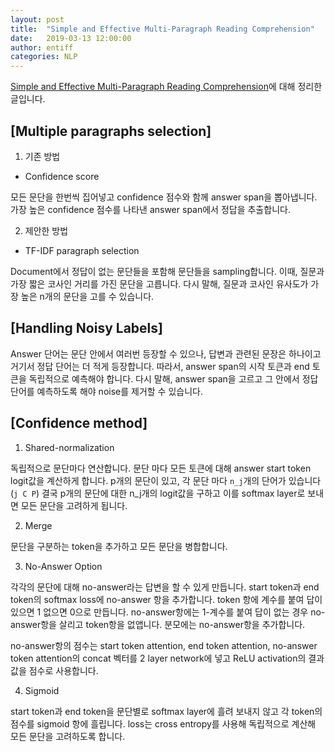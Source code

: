```yaml
---
layout: post
title:  "Simple and Effective Multi-Paragraph Reading Comprehension"
date:   2019-03-13 12:00:00
author: entiff
categories: NLP
---
```


[Simple and Effective Multi-Paragraph Reading Comprehension](https://arxiv.org/pdf/1710.10723.pdf)에 대해 정리한 글입니다.

## [Multiple paragraphs selection]

1. 기존 방법

- Confidence score

모든 문단을 한번씩 집어넣고 confidence 점수와 함께 answer span을 뽑아냅니다. 가장 높은 confidence 점수를 나타낸 answer span에서 정답을 추출합니다.

2. 제안한 방법

- TF-IDF paragraph selection

Document에서 정답이 없는 문단들을 포함해 문단들을 sampling합니다.
이때, 질문과 가장 짧은 코사인 거리를 가진 문단을 고릅니다.
다시 말해, 질문과 코사인 유사도가 가장 높은 n개의 문단을 고를 수 있습니다.

## [Handling Noisy Labels]

Answer 단어는 문단 안에서 여러번 등장할 수 있으나, 답변과 관련된 문장은 하나이고 거기서 정답 단어는 더 적게 등장합니다.
따라서, answer span의 시작 토큰과 end 토큰을 독립적으로 예측해야 합니다.
다시 말해, answer span을 고르고 그 안에서 정답 단어를 예측하도록 해야 noise를 제거할 수 있습니다.

## [Confidence method]

1. Shared-normalization

독립적으로 문단마다 연산합니다. 문단 마다 모든 토큰에 대해 answer start token logit값을 계산하게 합니다.
p개의 문단이 있고, 각 문단 마다 `n_j`개의 단어가 있습니다 (`j C P`)
결국 p개의 문단에 대한 n_j개의 logit값을 구하고 이를 softmax layer로 보내면 모든 문단을 고려하게 됩니다.

2. Merge

문단을 구분하는 token을 추가하고 모든 문단을 병합합니다.

3. No-Answer Option

각각의 문단에 대해 no-answer라는 답변을 할 수 있게 만듭니다.
start token과 end token의 softmax loss에 no-answer 항을 추가합니다. token 항에 계수를 붙여 답이 있으면 1 없으면 0으로 만듭니다.
no-answer항에는 1-계수를 붙여 답이 없는 경우 no-answer항을 살리고 token항을 없앱니다. 분모에는 no-answer항을 추가합니다.

no-answer항의 점수는 start token attention, end token attention, no-answer token attention의 concat 벡터를 2 layer network에
넣고 ReLU activation의 결과 값을 점수로 사용합니다.

4. Sigmoid

start token과 end token을 문단별로 softmax layer에 흘려 보내지 않고 각 token의 점수를 sigmoid 항에 흘립니다.
loss는 cross entropy를 사용해 독립적으로 계산해 모든 문단을 고려하도록 합니다.
